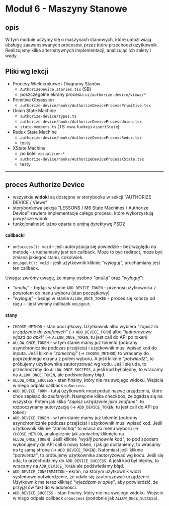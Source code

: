 # Moduł 6 - Maszyny Stanowe

## opis

W tym module uczymy się o maszynach stanowych, które umożliwiają obsługę zaawansowanych procesów, przez które przechodzi użytkownik. Realizujemy kilka alternatywnych implementacji, analizując ich zalety i wady.

## Pliki wg lekcji

- Procesy Wielokrokowe i Diagramy Stanów
  - `AuthorizeDevice.stories.tsx` (SB)
  - poszczególne ekrany procesu: `ui/authorize-device/views/*`
- Primitive Obsession
  - `authorize-device/hooks/AuthorizeDeviceProcessPrimitive.tsx`
- Union State Machine
  - `authorize-device/types.ts`
  - `authorize-device/hooks/AuthorizeDeviceProcessUnion.tsx`
  - `state-members.ts` (TS-owa funkcja `assertState`)
- Redux State Machine
  - `authorize-device/hooks/AuthorizeDeviceProcessRedux.tsx`
  - testy
- XState Machine
  - po kolei `visualiser-*`
  - `authorize-device/hooks/AuthorizeDeviceProcessXState.tsx`
  - testy

----

## proces Authorize Device

- wszystkie **widoki** są dostępne w storybooku w sekcji "AUTHORIZE DEVICE / Views"
- storybookowa sekcja "LESSONS / M6 State Machines / Authorize Device" zawiera implementacje całego procesu, które wykorzystują powyższe widoki
- funkcjonalność luźno oparta o unijną dyrektywę [PSD2](https://pl.wikipedia.org/wiki/Payment_Services_Directive#Poprawiona_dyrektywa_w_sprawie_us%C5%82ug_p%C5%82atniczych_(PSD2))

#### callbacki

- `onSuccess(): void` - jeśli autoryzacja się powiedzie - bez względu na metodę - uruchamiany jest ten callback. Może to być redirect, może być zmiana jakiegoś stanu, cokolwiek.
- `onLogout(): void` - jeśli użytkownik kliknie *"wyloguj"*, uruchamiany jest ten callback.

Uwaga: zwrómy uwagę, że mamy osobno *"anuluj"* oraz *"wyloguj"*:
- *"anuluj"* - będąc w stanie `ADD_DEVICE_TOKEN` - przenosi użytkownika z powrotem do menu wyboru (stan początkowy) 
- *"wyloguj"* - będąc w stanie `ALLOW_ONCE_TOKEN` - proces się kończy od razu - i jest wołany callback `onLogout`.

#### stany

- `CHOOSE_METHOD` - stan początkowy. Użytkownik albo wybiera *"zapisz to urządzenie do zaufanych"* (-> `ADD_DEVICE_FORM`) albo *"jednorazowy wjazd do apki"* (-> `ALLOW_ONCE_TOKEN`, tu jest call do API po token)
- `ALLOW_ONCE_TOKEN` - w tym stanie mamy już tokenId (pobrany asynchronicznie podczas przejścia) i użytkownik musi wpisać kod do inputa. Jeśli kliknie *"zaniechaj"* (-> `CHOOSE_METHOD`) to wracamy do poprzedniego ekranu z polem wyboru. A jeśli kliknie *"potwierdź"*, to próbujemy użytkownika zautoryzować wg kodu. Jeśli się uda, to przechodzimy do `ALLOW_ONCE_SUCCESS`, a jeśli kod był błędny, to wracamy na `ALLOW_ONCE_TOKEN`, ale podświetlamy błąd.
- `ALLOW_ONCE_SUCCESS` - stan finalny, który nie ma swojego widoku. Wejście w niego odpala callback `onSuccess`.
- `ADD_DEVICE_FORM` - tutaj użytkownik musi podać nazwę urządzenia, które chce zapisać do zaufanych. Następnie klika checkbox, że zgadza się na wszystko. Potem jak klika *"zapisz urządzenie jako zaufane"*, to rozpoczynamy autoryzację (-> `ADD_DEVICE_TOKEN`, tu jest call do API po token)
- `ADD_DEVICE_TOKEN` - w tym stanie mamy już tokenId (pobrany asynchronicznie podczas przejścia) i użytkownik musi wpisać kod. Jeśli użytkownik kliknie *"zaniechaj"* to wraca do menu wyboru (-> `CHOOSE_METHOD`, analogicznie jak _zaniechaj_ kliknięte na `ALLOW_ONCE_TOKEN`). Jeśli kliknie *"wyślij ponownie kod"*, to pod spodem wykonujemy do API call o nowy token, i jak go dostaniemy, to wracamy na tę samą stronę (-> `ADD_DEVICE_TOKEN`). Natomiast jeśli kliknie *"potwierdź"*, to próbujemy użytkownika zautoryzować wg kodu. Jeśli się uda, to przechodzimy do `ADD_DEVICE_SUCCESS`. A jeśli kod był błędny, to wracamy na `ADD_DEVICE_TOKEN` ale podświetlamy błąd.
- `ADD_DEVICE_CONFIRMATION` - ekran, na którym użytkownik widzi systemowe potwierdzenie, że udało się zautoryzować urządzenie. Użytkownik ma teraz kliknąć *"wjeżdżam w apkę"*, aby potwierdzić, że przyjął ów fakt do wiadomości.
- `ADD_DEVICE_SUCCESS` - stan finalny, który nie ma swojego widoku. Wejście w niego odpala callback `onSuccess` (podobnie jak `ALLOW_ONCE_SUCCESS`).
